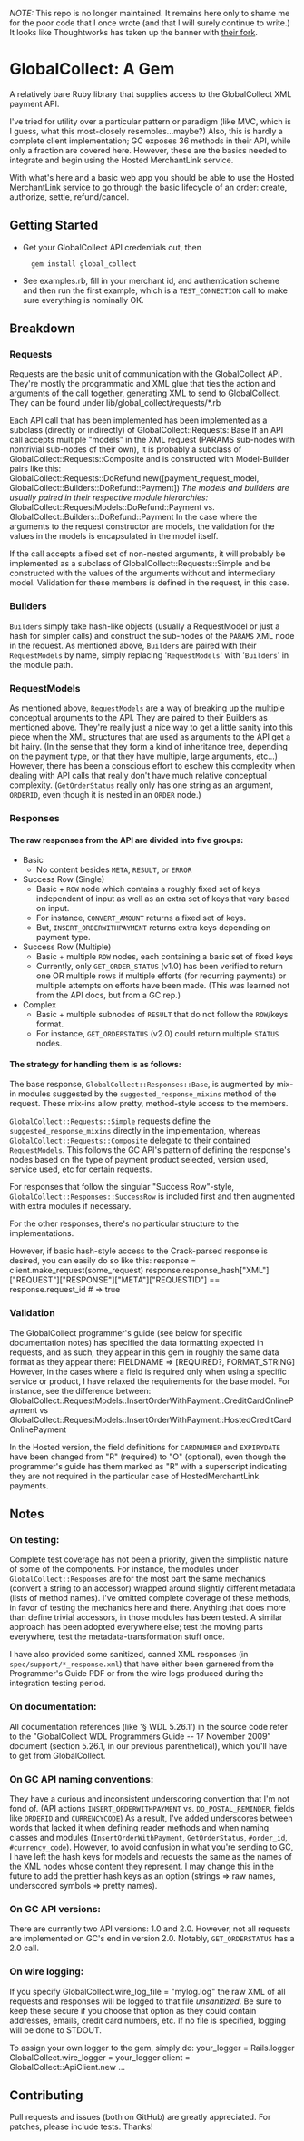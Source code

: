 _NOTE:_ This repo is no longer maintained. It remains here only to shame me for the poor code that I once wrote (and that I will surely continue to write.) It looks like Thoughtworks has taken up the banner with [their fork](https://github.com/thoughtworks/global_collect).

GlobalCollect: A Gem
======================

A relatively bare Ruby library that supplies access to the GlobalCollect XML payment API.

I've tried for utility over a particular pattern or paradigm (like MVC, which is I guess, what this most-closely resembles...maybe?) Also, this is hardly a complete client implementation; GC exposes 36 methods in their API, while only a fraction are covered here. However, these are the basics needed to integrate and begin using the Hosted MerchantLink service.

With what's here and a basic web app you should be able to use the Hosted MerchantLink service to go through the basic lifecycle of an order: create, authorize, settle, refund/cancel.

## Getting Started
* Get your GlobalCollect API credentials out, then

        gem install global_collect

* See examples.rb, fill in your merchant id, and authentication scheme and then run the first example, which is a `TEST_CONNECTION` call to make sure everything is nominally OK.

## Breakdown
### Requests
Requests are the basic unit of communication with the GlobalCollect API. They're mostly the programmatic and XML glue that ties the action and arguments of the call together, generating XML to send to GlobalCollect. They can be found under lib/global_collect/requests/*.rb

Each API call that has been implemented has been implemented as a subclass (directly or indirectly) of
        GlobalCollect::Requests::Base
If an API call accepts multiple "models" in the XML request (PARAMS sub-nodes with nontrivial sub-nodes of their own), it is probably a subclass of
        GlobalCollect::Requests::Composite
and is constructed with Model-Builder pairs like this:
        GlobalCollect::Requests::DoRefund.new([payment_request_model, GlobalCollect::Builders::DoRefund::Payment])
_The models and builders are usually paired in their respective module hierarchies:_
        GlobalCollect::RequestModels::DoRefund::Payment
            vs.
        GlobalCollect::Builders::DoRefund::Payment
In the case where the arguments to the request constructor are models, the validation for the values in the models is encapsulated in the model itself.

If the call accepts a fixed set of non-nested arguments, it will probably be implemented as a subclass of
        GlobalCollect::Requests::Simple
and be constructed with the values of the arguments without and intermediary model. Validation for these members is defined in the request, in this case.

### Builders
`Builders` simply take hash-like objects (usually a RequestModel or just a hash for simpler calls) and construct the sub-nodes of the `PARAMS` XML node in the request. As mentioned above, `Builders` are paired with their `RequestModels` by name, simply replacing '`RequestModels`' with '`Builders`' in the module path.
    
### RequestModels
As mentioned above, `RequestModels` are a way of breaking up the multiple conceptual arguments to the API. They are paired to their Builders as mentioned above. They're really just a nice way to get a little sanity into this piece when the XML structures that are used as arguments to the API get a bit hairy. (In the sense that they form a kind of inheritance tree, depending on the payment type, or that they have multiple, large arguments, etc...) However, there has been a conscious effort to eschew this complexity when dealing with API calls that really don't have much relative conceptual complexity. (`GetOrderStatus` really only has one string as an argument, `ORDERID`, even though it is nested in an `ORDER` node.)

### Responses
#### The raw responses from the API are divided into five groups:
* Basic
    * No content besides `META`, `RESULT`, or `ERROR`
* Success Row (Single)
    * Basic + `ROW` node which contains a roughly fixed set of keys independent of input as well as an extra set of keys that vary based on input.
    * For instance, `CONVERT_AMOUNT` returns a fixed set of keys.
    * But, `INSERT_ORDERWITHPAYMENT` returns extra keys depending on payment type.
* Success Row (Multiple)
    * Basic + multiple `ROW` nodes, each containing a basic set of fixed keys
    * Currently, only `GET_ORDER_STATUS` (v1.0) has been verified to return one OR multiple rows if multiple efforts (for recurring payments) or multiple attempts on efforts have been made. (This was learned not from the API docs, but from a GC rep.)
* Complex
    * Basic + multiple subnodes of `RESULT` that do not follow the `ROW`/keys format.
    * For instance, `GET_ORDERSTATUS` (v2.0) could return multiple `STATUS` nodes.
    
#### The strategy for handling them is as follows:
The base response, `GlobalCollect::Responses::Base`, is augmented by mix-in modules suggested by the `suggested_response_mixins` method of the request. These mix-ins allow pretty, method-style access to the members.

`GlobalCollect::Requests::Simple` requests define the `suggested_response_mixins` directly in the implementation, whereas `GlobalCollect::Requests::Composite` delegate to their contained `RequestModels`. This follows the GC API's pattern of defining the response's nodes based on the type of payment product selected, version used, service used, etc for certain requests.

For responses that follow the singular "Success Row"-style, `GlobalCollect::Responses::SuccessRow` is included first and then augmented with extra modules if necessary.

For the other responses, there's no particular structure to the implementations.

However, if basic hash-style access to the Crack-parsed response is desired, you can easily do so like this:
        response = client.make_request(some_request)
        response.response_hash["XML"]["REQUEST"]["RESPONSE"]["META"]["REQUESTID"] == response.request_id
        # => true

### Validation
The GlobalCollect programmer's guide (see below for specific documentation notes) has specified the data formatting expected in requests, and as such, they appear in this gem in roughly the same data format as they appear there:
        FIELDNAME => [REQUIRED?, FORMAT_STRING]
However, in the cases where a field is required only when using a specific service or product, I have relaxed the requirements for the base model. For instance, see the difference between:
        GlobalCollect::RequestModels::InsertOrderWithPayment::CreditCardOnlinePayment
            vs
        GlobalCollect::RequestModels::InsertOrderWithPayment::HostedCreditCardOnlinePayment

In the Hosted version, the field definitions for `CARDNUMBER` and `EXPIRYDATE` have been changed from "R" (required) to "O" (optional), even though the programmer's guide has them marked as "R" with a superscript indicating they are not required in the particular case of HostedMerchantLink payments.

## Notes
### On testing:

Complete test coverage has not been a priority, given the simplistic nature of some of the components. For instance, the modules under `GlobalCollect::Responses` are for the most part the same mechanics (convert a string to an accessor) wrapped around slightly different metadata (lists of method names). I've omitted complete coverage of these methods, in favor of testing the mechanics here and there. Anything that does more than define trivial accessors, in those modules has been tested. A similar approach has been adopted everywhere else; test the moving parts everywhere, test the metadata-transformation stuff once.

I have also provided some sanitized, canned XML responses (in `spec/support/*_response.xml`) that have either been garnered from the Programmer's Guide PDF or from the wire logs produced during the integration testing period.

### On documentation:

All documentation references (like '§ WDL 5.26.1') in the source code refer to the "GlobalCollect WDL Programmers Guide -- 17 November 2009" document (section 5.26.1, in our previous parenthetical), which you'll have to get from GlobalCollect.

### On GC API naming conventions:

They have a curious and inconsistent underscoring convention that I'm not fond of. (API actions `INSERT_ORDERWITHPAYMENT` vs. `DO_POSTAL_REMINDER`, fields like `ORDERID` and `CURRENCYCODE`) As a result, I've added underscores between words that lacked it when defining reader methods and when naming classes and modules (`InsertOrderWithPayment`, `GetOrderStatus`, `#order_id`, `#currency_code`). However, to avoid confusion in what you're sending to GC, I have left the hash keys for models and requests the same as the names of the XML nodes whose content they represent. I may change this in the future to add the prettier hash keys as an option (strings => raw names, underscored symbols => pretty names).

### On GC API versions:

There are currently two API versions: 1.0 and 2.0. However, not all requests are implemented on GC's end in version 2.0. Notably, `GET_ORDERSTATUS` has a 2.0 call.

### On wire logging:
If you specify
        GlobalCollect.wire_log_file = "mylog.log"
the raw XML of all requests and responses will be logged to that file *unsanitized*. Be sure to keep these secure if you choose that option as they could contain addresses, emails, credit card numbers, etc. If no file is specified, logging will be done to STDOUT.

To assign your own logger to the gem, simply do:
        your_logger = Rails.logger
        GlobalCollect.wire_logger = your_logger
        client = GlobalCollect::ApiClient.new ...

## Contributing

Pull requests and issues (both on GitHub) are greatly appreciated. For patches, please include tests. Thanks!